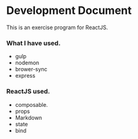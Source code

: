 # Development Document

This is an exercise program for ReactJS.

### What I have used.

+ gulp 
+ nodemon
+ brower-sync
+ express 
 

### ReactJS used.
  * composable.
  * props
  * Markdown
  * state
  * bind
